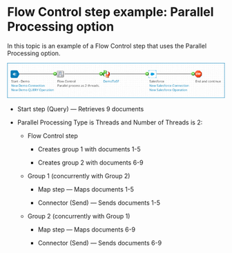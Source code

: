 # Flow Control step example: Parallel Processing option

<head>
  <meta name="guidename" content="Integration"/>
  <meta name="context" content="GUID-22e12870-d2f4-485d-b5ee-7a385377f94b"/>
</head>


In this topic is an example of a Flow Control step that uses the Parallel Processing option.

![Process using the Flow Control step with the Parallel Processing option](../Images/process-dg-flow-control-parallel-processing_d633b570-e53c-43de-8994-e17971fa1190.jpg)

-   Start step \(Query\) — Retrieves 9 documents

-   Parallel Processing Type is Threads and Number of Threads is 2:

    -   Flow Control step

        -   Creates group 1 with documents 1-5

        -   Creates group 2 with documents 6-9

    -   Group 1 \(concurrently with Group 2\)

        -   Map step — Maps documents 1-5

        -   Connector \(Send\) — Sends documents 1-5

    -   Group 2 \(concurrently with Group 1\)

        -   Map step — Maps documents 6-9

        -   Connector \(Send\) — Sends documents 6-9